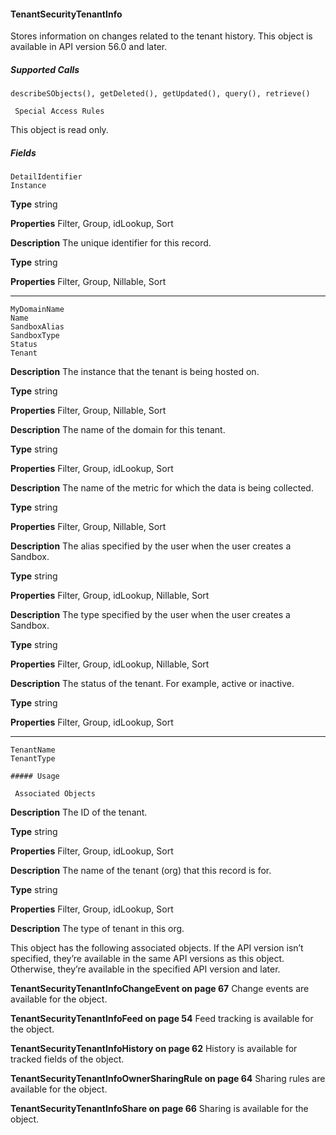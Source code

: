 #### TenantSecurityTenantInfo

Stores information on changes related to the tenant history. This object is available in API version 56.0 and later.

##### Supported Calls
```
describeSObjects(), getDeleted(), getUpdated(), query(), retrieve()

 Special Access Rules

```
This object is read only.

##### Fields

```
DetailIdentifier
Instance

```

**Type**
string

**Properties**
Filter, Group, idLookup, Sort

**Description**
The unique identifier for this record.

**Type**
string

**Properties**
Filter, Group, Nillable, Sort


-----

```
MyDomainName
Name
SandboxAlias
SandboxType
Status
Tenant

```

**Description**
The instance that the tenant is being hosted on.

**Type**
string

**Properties**
Filter, Group, Nillable, Sort

**Description**
The name of the domain for this tenant.

**Type**
string

**Properties**
Filter, Group, idLookup, Sort

**Description**
The name of the metric for which the data is being collected.

**Type**
string

**Properties**
Filter, Group, Nillable, Sort

**Description**
The alias specified by the user when the user creates a Sandbox.

**Type**
string

**Properties**
Filter, Group, idLookup, Nillable, Sort

**Description**
The type specified by the user when the user creates a Sandbox.

**Type**
string

**Properties**
Filter, Group, idLookup, Nillable, Sort

**Description**
The status of the tenant. For example, active or inactive.

**Type**
string

**Properties**
Filter, Group, idLookup, Sort


-----

```
TenantName
TenantType

##### Usage

 Associated Objects

```

**Description**
The ID of the tenant.

**Type**
string

**Properties**
Filter, Group, idLookup, Sort

**Description**
The name of the tenant (org) that this record is for.

**Type**
string

**Properties**
Filter, Group, idLookup, Sort

**Description**
The type of tenant in this org.


This object has the following associated objects. If the API version isn’t specified, they’re available in the same API versions as this object.
Otherwise, they’re available in the specified API version and later.

**TenantSecurityTenantInfoChangeEvent on page 67**
Change events are available for the object.

**TenantSecurityTenantInfoFeed on page 54**
Feed tracking is available for the object.

**TenantSecurityTenantInfoHistory on page 62**
History is available for tracked fields of the object.

**TenantSecurityTenantInfoOwnerSharingRule on page 64**
Sharing rules are available for the object.

**TenantSecurityTenantInfoShare on page 66**
Sharing is available for the object.
